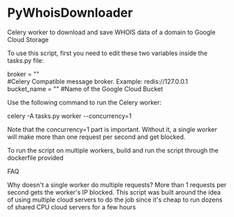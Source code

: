 # PyWhoisDownloader
Celery worker to download and save WHOIS data of a domain to Google Cloud Storage

To use this script, first you need to edit these two variables inside the tasks.py file:

broker      = ""    
#Celery Compatible message broker. Example: redis://127.0.0.1
bucket_name = ""
#Name of the Google Cloud Bucket

Use the following command to run the Celery worker:

celery -A tasks.py worker --concurrency=1

Note that the concurrency=1 part is important. Without it, a single worker will make more than one request per second and get blocked.

To run the script on multiple workers, build and run the script through the dockerfile provided

FAQ

Why doesn't a single worker do multiple requests?
  More than 1 requests per second gets the worker's IP blocked. This script was built around the idea of using multiple cloud servers to do the job since it's cheap to run dozens of shared CPU cloud servers for a few hours
